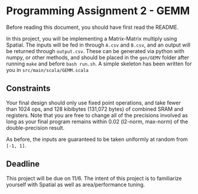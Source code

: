 # Programming Assignment 2 - GEMM
Before reading this document, you should have first read the README.

In this project, you will be implementing a Matrix-Matrix multiply using Spatial. The inputs will be fed in through `A.csv` and `B.csv`, and an output will be returned through `output.csv`. These can be generated via python with numpy, or other methods, and should be placed in the `gen/GEMV` folder after running `make` and before `bash run.sh`. A simple skeleton has been written for you in `src/main/scala/GEMM.scala`


## Constraints
Your final design should only use fixed point operations, and take fewer than 1024 ops, and 128 kibibytes (131,072 bytes) of combined SRAM and registers.
Note that you are free to change all of the precisions involved as long as your final program remains within 0.02 (l2-norm, max-norm) of the double-precision result.

As before, the inputs are guaranteed to be taken uniformly at random from `[-1, 1]`.

## Deadline
This project will be due on 11/6. The intent of this project is to familiarize yourself with Spatial as well as area/performance tuning.
